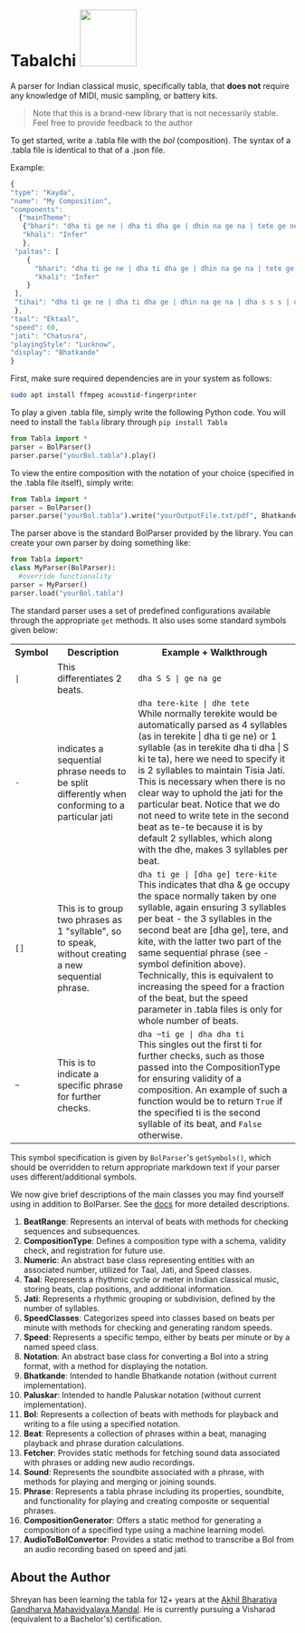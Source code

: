 # Tabalchi <img src="https://github.com/user-attachments/assets/0d47f705-74d9-43e4-91b0-a6c8806965ba" width=100/>


A parser for Indian classical music, specifically tabla, that **does not** require any knowledge of MIDI, music sampling, or battery kits.

<blockquote>
Note that this is a brand-new library that is not necessarily stable. Feel free to provide feedback to the author
</blockquote>

To get started, write a .tabla file with the *bol* (composition). The syntax of a .tabla file is identical to that of a .json file.

Example:

```javascript
{
"type": "Kayda",
"name": "My Composition",
"components":
  {"mainTheme":
   {"bhari": "dha ti ge ne | dha ti dha ge | dhin na ge na | tete ge ne | dha ti dha ge | dhin na ge na | tete tete | ge na tete | ge na dha ti | dha tete dha | ge ne dha ge | tin na ke na",
   "khali": "Infer"
   },
 "paltas": [
    {
      "bhari": "dha ti ge ne | dha ti dha ge | dhin na ge na | tete ge ne | dha ti dha ge | dhin na ge na | dha ti ge ne | dha ti dha ge | dhin na ge na | tete ge ne | dha ti dha ge | dhin na ge na | dha ti ge ne | dha ti dha ge | dhin na ge na | tete ge ne | dha ti dha ge | dhin na ge na | tete tete | ge na tete | ge na dha ti | dha tete dha | ge ne dha ge | tin na ke na",
      "khali": "Infer"
    }
 ],
 "tihai": "dha ti ge ne | dha ti dha ge | dhin na ge na | dha s s s | dhin na ge na | dha s s s | dhin na ge na | dha s s s | dha ti ge ne | dha ti dha ge | dhin na ge na | dha s s s | dhin na ge na | dha s s s | dhin na ge na | dha s s s | dha ti ge ne | dha ti dha ge | dhin na ge na | dha s s s | dhin na ge na | dha s s s | dhin na ge na | dha s s s"
 },
"taal": "Ektaal",
"speed": 60,
"jati": "Chatusra",
"playingStyle": "Lucknow",
"display": "Bhatkande"
}
```
First, make sure required dependencies are in your system as follows:

```bash
sudo apt install ffmpeg acoustid-fingerprinter
```

To play a given .tabla file, simply write the following Python code. You will need to install the ``Tabla`` library through ``pip install Tabla``

```python
from Tabla import *
parser = BolParser()
parser.parse("yourBol.tabla").play()
```

To view the entire composition with the notation of your choice (specified in the .tabla file itself), simply write:

```python
from Tabla import *
parser = BolParser()
parser.parse("yourBol.tabla").write("yourOutputFile.txt/pdf", Bhatkande)
```
The parser above is the standard BolParser provided by the library. You can create your own parser by doing something like:

```python
from Tabla import*
class MyParser(BolParser):
  #override functionality
parser = MyParser()
parser.load("yourBol.tabla")
```

The standard parser uses a set of predefined configurations available through the appropriate ``get`` methods. It also uses some standard symbols given below:

<table>
  <tr>
    <th>Symbol</th>
    <th>Description</th>
    <th>Example + Walkthrough</th>
  </tr>
  <tr>
    <td><code>|</code></td>
    <td>This differentiates 2 beats.</td>
    <td><code>dha S S | ge na ge</code></td>
  </tr>
  <tr>
    <td><code>-</code></td>
    <td>indicates a sequential phrase needs to be split differently when conforming to a particular jati</td>
    <td><code>dha tere-kite | dhe tete</code>
    <br>
    While normally terekite would be automatically parsed as 4 syllables (as in terekite | dha ti ge ne) or 1 syllable (as in terekite dha ti dha | S ki te ta), here we need to specify it is 2 syllables to maintain Tisia Jati. This is necessary when there is no clear way to uphold the jati for the particular beat. Notice that we do not need to write tete in the second beat as te-te because it is by default 2 syllables, which along with the dhe, makes 3 syllables per beat.</td>
  </tr>
  <tr>
    <td><code>[]</code></td>
    <td>This is to group two phrases as 1 "syllable", so to speak, without creating a new sequential phrase.</td>
    <td><code>dha ti ge | [dha ge] tere-kite</code>
    <br>
    This indicates that dha & ge occupy the space normally taken by one syllable, again ensuring 3 syllables per beat - the 3 syllables in the second beat are [dha ge], tere, and kite, with the latter two part of the same sequential phrase (see - symbol definition above). Technically, this is equivalent to increasing the speed for a fraction of the beat, but the speed parameter in .tabla files is only for whole number of beats.</td>
  </tr>
  <tr>
    <td><code>~</code></td>
    <td>This is to indicate a specific phrase for further checks.</td>
    <td><code>dha ~ti ge | dha dha ti</code>
    <br>
    This singles out the first ti for further checks, such as those passed into the CompositionType for ensuring validity of a composition. An example of such a function would be to return <code>True</code> if the specified ti is the second syllable of its beat, and <code>False</code> otherwise.</td>
  </tr>
</table>

This symbol specification is given by ``BolParser``'s ``getSymbols()``, which should be overridden to return appropriate markdown text if your parser uses different/additional symbols.

We now give brief descriptions of the main classes you may find yourself using in addition to BolParser. See the [docs](https://shreyanmitra.github.io/Tabalchi/) for more detailed descriptions.

1. **BeatRange**: Represents an interval of beats with methods for checking sequences and subsequences.
2. **CompositionType**: Defines a composition type with a schema, validity check, and registration for future use.
3. **Numeric**: An abstract base class representing entities with an associated number, utilized for Taal, Jati, and Speed classes.
4. **Taal**: Represents a rhythmic cycle or meter in Indian classical music, storing beats, clap positions, and additional information.
5. **Jati**: Represents a rhythmic grouping or subdivision, defined by the number of syllables.
6. **SpeedClasses**: Categorizes speed into classes based on beats per minute with methods for checking and generating random speeds.
7. **Speed**: Represents a specific tempo, either by beats per minute or by a named speed class.
8. **Notation**: An abstract base class for converting a Bol into a string format, with a method for displaying the notation.
9. **Bhatkande**: Intended to handle Bhatkande notation (without current implementation).
10. **Paluskar**: Intended to handle Paluskar notation (without current implementation).
11. **Bol**: Represents a collection of beats with methods for playback and writing to a file using a specified notation.
12. **Beat**: Represents a collection of phrases within a beat, managing playback and phrase duration calculations.
13. **Fetcher**: Provides static methods for fetching sound data associated with phrases or adding new audio recordings.
14. **Sound**: Represents the soundbite associated with a phrase, with methods for playing and merging or joining sounds.
15. **Phrase**: Represents a tabla phrase including its properties, soundbite, and functionality for playing and creating composite or sequential phrases.
16. **CompositionGenerator**: Offers a static method for generating a composition of a specified type using a machine learning model.
17. **AudioToBolConvertor**: Provides a static method to transcribe a Bol from an audio recording based on speed and jati.

## About the Author
Shreyan has been learning the tabla for 12+ years at the [Akhil Bharatiya Gandharva Mahavidyalaya Mandal](https://en.wikipedia.org/wiki/Akhil_Bharatiya_Gandharva_Mahavidyalaya_Mandal). He is currently pursuing a Visharad (equivalent to a Bachelor's) certification.
